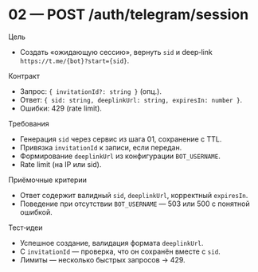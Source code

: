 # 02 — POST /auth/telegram/session

Цель
- Создать «ожидающую сессию», вернуть `sid` и deep‑link `https://t.me/{bot}?start={sid}`.

Контракт
- Запрос: `{ invitationId?: string }` (опц.).
- Ответ: `{ sid: string, deeplinkUrl: string, expiresIn: number }`.
- Ошибки: 429 (rate limit).

Требования
- Генерация `sid` через сервис из шага 01, сохранение с TTL.
- Привязка `invitationId` к записи, если передан.
- Формирование `deeplinkUrl` из конфигурации `BOT_USERNAME`.
- Rate limit (на IP или sid).

Приёмочные критерии
- Ответ содержит валидный `sid`, `deeplinkUrl`, корректный `expiresIn`.
- Поведение при отсутствии `BOT_USERNAME` — 503 или 500 с понятной ошибкой.

Тест‑идеи
- Успешное создание, валидация формата `deeplinkUrl`.
- С `invitationId` — проверка, что он сохранён вместе с `sid`.
- Лимиты — несколько быстрых запросов → 429.
